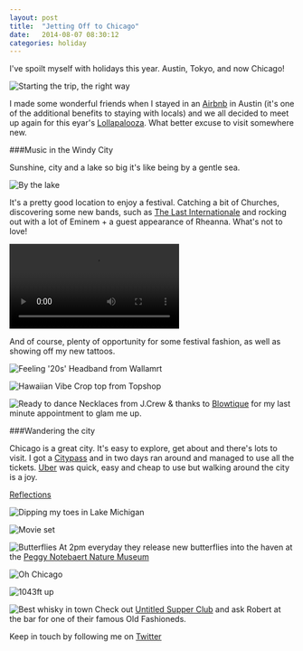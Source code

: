 ```yaml
---
layout: post
title:  "Jetting Off to Chicago"
date:   2014-08-07 08:30:12
categories: holiday
---
```


I've spoilt myself with holidays this year. Austin, Tokyo, and now Chicago! 

![Starting the trip, the right way](https://raw.githubusercontent.com/raphaelleheaf/nevercinderella/gh-pages/_assets/champagne.jpg)

I made some wonderful friends when I stayed in an [Airbnb](https://www.airbnb.co.uk/) in Austin (it's one of the additional benefits to staying with locals) and we all decided to meet up again for this eyar's [Lollapalooza](http://www.lollapalooza.com/). What better excuse to visit somewhere new.

###Music in the Windy City

Sunshine, city and a lake so big it's like being by a gentle sea. 

![By the lake](https://raw.githubusercontent.com/raphaelleheaf/nevercinderella/gh-pages/_assets/by_the_lake.jpg)

It's a pretty good location to enjoy a festival. Catching a bit of Churches, discovering some new bands, such as [The Last Internationale](http://www.thelastinternationale.com/) and rocking out with a lot of Eminem + a guest appearance of Rheanna. What's not to love!

![Yes, it's Rheanna](https://raw.githubusercontent.com/raphaelleheaf/nevercinderella/gh-pages/_assets/rheanna.mov) 

And of course, plenty of opportunity for some festival fashion, as well as showing off my new tattoos.

![Feeling '20s'](https://raw.githubusercontent.com/raphaelleheaf/nevercinderella/gh-pages/_assets/1920s.jpg)
Headband from Wallamrt

![Hawaiian Vibe](https://raw.githubusercontent.com/raphaelleheaf/nevercinderella/gh-pages/_assets/hawaiian.jpg)
Crop top from Topshop

![Ready to dance](https://raw.githubusercontent.com/raphaelleheaf/nevercinderella/gh-pages/_assets/diamonds.jpg) 
Necklaces from J.Crew & thanks to [Blowtique](http://www.blowtique.com/) for my last minute appointment to glam me up.

###Wandering the city

Chicago is a great city. It's easy to explore, get about and there's lots to visit. I got a [Citypass](http://www.citypass.com/chicago?mv_source=rkg&creative=53482547789&adpos=1t1&device=c&network=g&matchtype=e&gclid=CMXNwZrkq8ACFRHHtAod6hAAYg) and in two days ran around and managed to use all the tickets. [Uber](https://www.uber.com/invite/qtjwq) was quick, easy and cheap to use but walking around the city is a joy. 

[Reflections](https://raw.githubusercontent.com/raphaelleheaf/nevercinderella/gh-pages/_assets/reflections.jpg)

![Dipping my toes in Lake Michigan](https://raw.githubusercontent.com/raphaelleheaf/nevercinderella/gh-pages/_assets/toes.jpg)

![Movie set](https://raw.githubusercontent.com/raphaelleheaf/nevercinderella/gh-pages/_assets/movies.jpg)

![Butterflies](https://raw.githubusercontent.com/raphaelleheaf/nevercinderella/gh-pages/_assets/buterflies.jpg)
At 2pm everyday they release new butterflies into the haven at the [Peggy Notebaert Nature Museum](http://www.naturemuseum.org/the-museum)

![Oh Chicago](https://raw.githubusercontent.com/raphaelleheaf/nevercinderella/gh-pages/_assets/chicago.jpg)

![1043ft up](https://raw.githubusercontent.com/raphaelleheaf/nevercinderella/gh-pages/_assets/400mup.jpg)

![Best whisky in town](https://raw.githubusercontent.com/raphaelleheaf/nevercinderella/gh-pages/_assets/untitled.jpg)
Check out [Untitled Supper Club](http://untitledchicago.com/) and ask Robert at the bar for one of their famous Old Fashioneds.



Keep in touch by following me on [Twitter](https://twitter.com/cinderellanever) 


